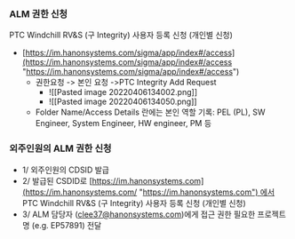 ### ALM 권한 신청
PTC Windchill RV&S (구 Integrity) 사용자 등록 신청 (개인별 신청)
- [https://im.hanonsystems.com/sigma/app/index#/access](https://im.hanonsystems.com/sigma/app/index#/access "https://im.hanonsystems.com/sigma/app/index#/access")
	- 권한요청 -> 본인 요청 ->PTC Integrity Add Request
		- ![[Pasted image 20220406134002.png]]
		- ![[Pasted image 20220406134050.png]]
	- Folder Name/Access Details 란에는 본인 역할 기록: PEL (PL), SW Engineer, System Engineer, HW engineer, PM 등

### 외주인원의 ALM 권한 신청
- 1/ 외주인원의 CDSID 발급
- 2/ 발급된 CSDID로 [https://im.hanonsystems.com](https://im.hanonsystems.com/ "https://im.hanonsystems.com") 에서 PTC Windchill RV&S (구 Integrity) 사용자 등록 신청 (개인별 신청)
- 3/ ALM 담당자 (clee37@hanonsystems.com)에게 접근 권한 필요한 프로젝트 명 (e.g. EP57891) 전달